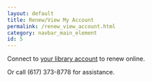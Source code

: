```yaml
---
layout: default
title: Renew/View My Account
permalink: /renew_view_account.html
category: navbar_main_element
id: 5
---
```


Connect to [your library account](https://library.northeastern.edu/myaccount) to renew online. 

Or call (617) 373-8778 for assistance.   

